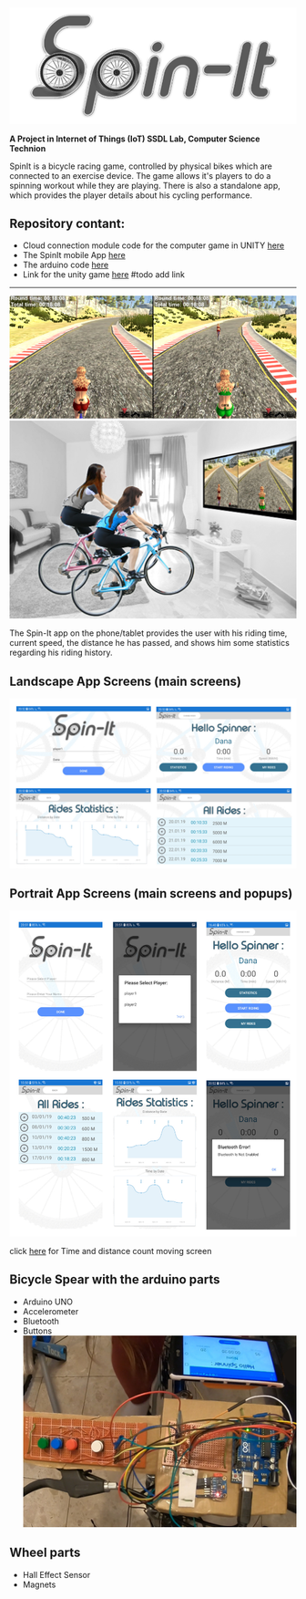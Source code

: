 ![logospinit](./pics/logo_big.png)


**A Project in Internet of Things (IoT) SSDL Lab, Computer Science Technion**


SpinIt is a bicycle racing game, controlled by physical bikes which are connected to an exercise device. The game allows it's players to do a spinning workout while they are playing. There is also a standalone app, which provides the player details about his cycling performance.

Repository contant:
---

* Cloud connection module code for the computer game in UNITY [here](./CloudConnectionUnity/Assets)
* The SpinIt mobile App [here](./SpinItApp)
* The arduino code [here](./arduino)
* Link for the unity game [here]() #todo add link


---


![screen](./pics/game_screen.png)
![pphoto](./pics/poster_photo.jpg)

The Spin-It app on the phone/tablet provides the user with his riding time, current speed, the distance he has passed, and shows him some statistics regarding his riding history. 

Landscape App Screens (main screens)
--
![1](./pics/land.jpg)

Portrait App Screens (main screens and popups)
--
![8](./pics/port.jpg)

click [here](./pics/moving_screen.mp4) for Time and distance count moving screen

Bicycle Spear with the arduino parts
---
* Arduino UNO
* Accelerometer
* Bluetooth
* Buttons
![ardo](./pics/arduino.jpg)

Wheel parts
---
* Hall Effect Sensor
* Magnets
